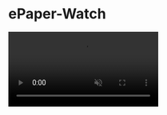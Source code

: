 # ePaper-Watch

<video autoplay="true" loop="true" muted>
  <source src="//vimeo-hp-videos.global.ssl.fastly.net/3/3.mp4">
</video>
